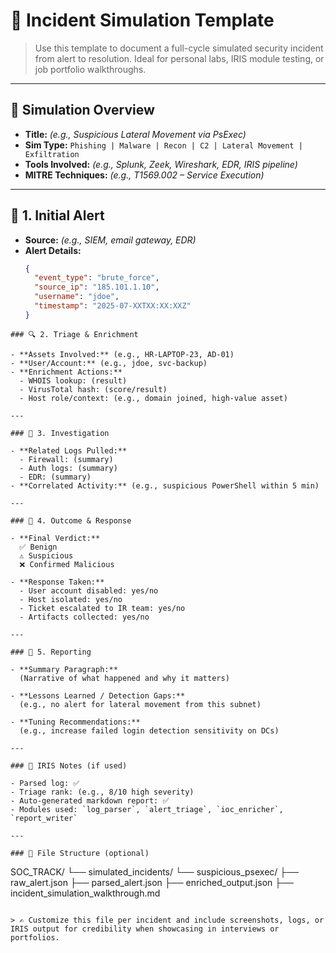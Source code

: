# 🧪 Incident Simulation Template

> Use this template to document a full-cycle simulated security incident from alert to resolution. Ideal for personal labs, IRIS module testing, or job portfolio walkthroughs.

---

## 🧠 Simulation Overview

- **Title:** *(e.g., Suspicious Lateral Movement via PsExec)*
- **Sim Type:** `Phishing | Malware | Recon | C2 | Lateral Movement | Exfiltration`
- **Tools Involved:** *(e.g., Splunk, Zeek, Wireshark, EDR, IRIS pipeline)*
- **MITRE Techniques:** *(e.g., T1569.002 – Service Execution)*

---

## 📡 1. Initial Alert

- **Source:** *(e.g., SIEM, email gateway, EDR)*
- **Alert Details:**  
  ```json
  {
    "event_type": "brute_force",
    "source_ip": "185.101.1.10",
    "username": "jdoe",
    "timestamp": "2025-07-XXTXX:XX:XXZ"
  }
```
### 🔍 2. Triage & Enrichment

- **Assets Involved:** (e.g., HR-LAPTOP-23, AD-01)  
- **User/Account:** (e.g., jdoe, svc-backup)  
- **Enrichment Actions:**
  - WHOIS lookup: (result)
  - VirusTotal hash: (score/result)
  - Host role/context: (e.g., domain joined, high-value asset)

---

### 🧪 3. Investigation

- **Related Logs Pulled:**
  - Firewall: (summary)
  - Auth logs: (summary)
  - EDR: (summary)  
- **Correlated Activity:** (e.g., suspicious PowerShell within 5 min)

---

### 🧨 4. Outcome & Response

- **Final Verdict:**  
  ✅ Benign  
  ⚠️ Suspicious  
  ❌ Confirmed Malicious

- **Response Taken:**
  - User account disabled: yes/no
  - Host isolated: yes/no
  - Ticket escalated to IR team: yes/no
  - Artifacts collected: yes/no

---

### 🧾 5. Reporting

- **Summary Paragraph:**  
  (Narrative of what happened and why it matters)

- **Lessons Learned / Detection Gaps:**  
  (e.g., no alert for lateral movement from this subnet)

- **Tuning Recommendations:**  
  (e.g., increase failed login detection sensitivity on DCs)

---

### 🧠 IRIS Notes (if used)

- Parsed log: ✅  
- Triage rank: (e.g., 8/10 high severity)  
- Auto-generated markdown report: ✅  
- Modules used: `log_parser`, `alert_triage`, `ioc_enricher`, `report_writer`

---

### 📁 File Structure (optional)

```
SOC_TRACK/
└── simulated_incidents/
    └── suspicious_psexec/
        ├── raw_alert.json
        ├── parsed_alert.json
        ├── enriched_output.json
        ├── incident_simulation_walkthrough.md
```

> ✍️ Customize this file per incident and include screenshots, logs, or IRIS output for credibility when showcasing in interviews or portfolios.

